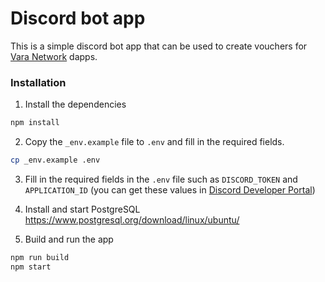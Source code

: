 # Discord bot app

This is a simple discord bot app that can be used to create vouchers for [Vara Network](https://vara.network/) dapps.

### Installation

1. Install the dependencies

```sh
npm install
```

2. Copy the `_env.example` file to `.env` and fill in the required fields.

```sh
cp _env.example .env
```

3. Fill in the required fields in the `.env` file such as `DISCORD_TOKEN` and `APPLICATION_ID` (you can get these values in [Discord Developer Portal](https://discord.com/developers/applications))

4. Install and start PostgreSQL <https://www.postgresql.org/download/linux/ubuntu/>

5. Build and run the app

```sh
npm run build
npm start
```
